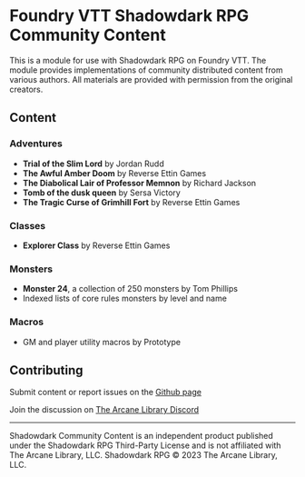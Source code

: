 # Foundry VTT Shadowdark RPG Community Content
This is a module for use with Shadowdark RPG on Foundry VTT. The module provides implementations of community distributed content from various authors. All materials are provided with permission from the original creators.

## Content
### Adventures
- **Trial of the Slim Lord** by Jordan Rudd
- **The Awful Amber Doom** by Reverse Ettin Games
- **The Diabolical Lair of Professor Memnon** by Richard Jackson
- **Tomb of the dusk queen** by Sersa Victory
- **The Tragic Curse of Grimhill Fort** by Reverse Ettin Games

### Classes
- **Explorer Class** by Reverse Ettin Games

### Monsters
- **Monster 24**, a collection of 250 monsters by Tom Phillips 
- Indexed lists of core rules monsters by level and name

### Macros
- GM and player utility macros by Prototype

## Contributing
Submit content or report issues on the [Github page](https://github.com/PrototypeESBU/foundryvtt-shadowdark-community-content/issues/new/choose)

Join the discussion on [The Arcane Library Discord](https://discord.com/invite/thearcanelibrary)

---

Shadowdark Community Content is an independent product published under the Shadowdark RPG Third-Party License and is not affiliated with The Arcane Library, LLC. Shadowdark RPG © 2023 The Arcane Library, LLC.
